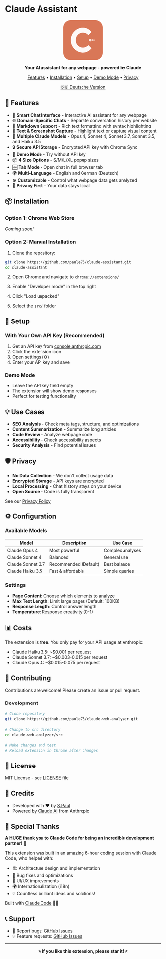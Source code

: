 # Claude Assistant

<p align="center">
  <img src="src/icon128-new.png" alt="Claude Assistant Logo" width="128" height="128">
</p>

<p align="center">
  <strong>Your AI assistant for any webpage - powered by Claude</strong>
</p>

<p align="center">
  <a href="#features">Features</a> •
  <a href="#installation">Installation</a> •
  <a href="#setup">Setup</a> •
  <a href="#demo-mode">Demo Mode</a> •
  <a href="#privacy">Privacy</a>
</p>

<p align="center">
  <a href="README_DE.md">🇩🇪 Deutsche Version</a>
</p>

## 🚀 Features

- 💬 **Smart Chat Interface** - Interactive AI assistant for any webpage
- 🌐 **Domain-Specific Chats** - Separate conversation history per website
- 📝 **Markdown Support** - Rich text formatting with syntax highlighting
- 📸 **Text & Screenshot Capture** - Highlight text or capture visual content
- 🤖 **Multiple Claude Models** - Opus 4, Sonnet 4, Sonnet 3.7, Sonnet 3.5, and Haiku 3.5
- 🔒 **Secure API Storage** - Encrypted API key with Chrome Sync
- 🎯 **Demo Mode** - Try without API key
- 📦 **4 Size Options** - S/M/L/XL popup sizes
- 🆕 **Tab Mode** - Open chat in full browser tab
- 🌍 **Multi-Language** - English and German (Deutsch)
- ⚙️ **Customizable** - Control what webpage data gets analyzed
- 🔐 **Privacy First** - Your data stays local

## 📦 Installation

### Option 1: Chrome Web Store
*Coming soon!*

### Option 2: Manual Installation

1. Clone the repository:
```bash
git clone https://github.com/paule76/claude-assistant.git
cd claude-assistant
```

2. Open Chrome and navigate to `chrome://extensions/`

3. Enable "Developer mode" in the top right

4. Click "Load unpacked"

5. Select the `src/` folder

## 🔧 Setup

### With Your Own API Key (Recommended)

1. Get an API key from [console.anthropic.com](https://console.anthropic.com)
2. Click the extension icon
3. Open settings (⚙️)
4. Enter your API key and save

### Demo Mode

- Leave the API key field empty
- The extension will show demo responses
- Perfect for testing functionality

## 💡 Use Cases

- **SEO Analysis** - Check meta tags, structure, and optimizations
- **Content Summarization** - Summarize long articles
- **Code Review** - Analyze webpage code
- **Accessibility** - Check accessibility aspects
- **Security Analysis** - Find potential issues

## 🛡️ Privacy

- **No Data Collection** - We don't collect usage data
- **Encrypted Storage** - API keys are encrypted
- **Local Processing** - Chat history stays on your device
- **Open Source** - Code is fully transparent

See our [Privacy Policy](PRIVACY.md)

## ⚙️ Configuration

### Available Models

| Model | Description | Use Case |
|-------|-------------|----------|
| Claude Opus 4 | Most powerful | Complex analyses |
| Claude Sonnet 4 | Balanced | General use |
| Claude Sonnet 3.7 | Recommended (Default) | Best balance |
| Claude Haiku 3.5 | Fast & affordable | Simple queries |

### Settings

- **Page Content**: Choose which elements to analyze
- **Max Text Length**: Limit large pages (Default: 100KB)
- **Response Length**: Control answer length
- **Temperature**: Response creativity (0-1)

## 📊 Costs

The extension is **free**. You only pay for your API usage at Anthropic:

- Claude Haiku 3.5: ~$0.001 per request
- Claude Sonnet 3.7: ~$0.003-0.015 per request  
- Claude Opus 4: ~$0.015-0.075 per request

## 🤝 Contributing

Contributions are welcome! Please create an issue or pull request.

### Development

```bash
# Clone repository
git clone https://github.com/paule76/claude-web-analyzer.git

# Change to src directory
cd claude-web-analyzer/src

# Make changes and test
# Reload extension in Chrome after changes
```

## 📝 License

MIT License - see [LICENSE](LICENSE) file

## 🙏 Credits

- Developed with ❤️ by [S.Paul](https://github.com/paule76)
- Powered by [Claude AI](https://anthropic.com) from Anthropic

## 🙏 Special Thanks

**A HUGE thank you to Claude Code for being an incredible development partner!** 🎉

This extension was built in an amazing 6-hour coding session with Claude Code, who helped with:
- 🏗️ Architecture design and implementation
- 🐛 Bug fixes and optimizations  
- 🎨 UI/UX improvements
- 🌍 Internationalization (i18n)
- 💡 Countless brilliant ideas and solutions!

Built with [Claude Code](https://github.com/anthropics/claude-code) 🤖✨

## 📞 Support

- 🐛 Report bugs: [GitHub Issues](https://github.com/paule76/claude-web-analyzer/issues)
- 💡 Feature requests: [GitHub Issues](https://github.com/paule76/claude-web-analyzer/issues)

---

<p align="center">
  <strong>⭐ If you like this extension, please star it! ⭐</strong>
</p>